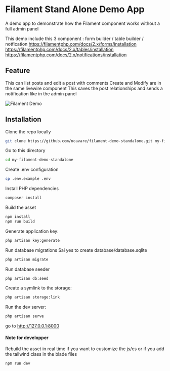 # Filament Stand Alone Demo App

A demo app to demonstrate how the Filament component works without a full admin panel

This demo include this 3 component : form builder / table builder / notfication 
https://filamentphp.com/docs/2.x/forms/installation
https://filamentphp.com/docs/2.x/tables/installation
https://filamentphp.com/docs/2.x/notifications/installation

## Feature

This can list posts and edit a post with comments
Create and Modify are in the same livewire component
This saves the post relationships and sends a notification like in the admin panel

![Filament Demo](https://user-images.githubusercontent.com/21066418/180368112-cfccda8d-a442-43e3-8cf3-3ba04f42247d.png)

## Installation

Clone the repo locally
```sh
git clone https://github.com/ncavare/filament-demo-standalone.git my-filament-demo-standalone
```

Go to this directory
```sh
cd my-filament-demo-standalone
```

Create .env configuration
```sh
cp .env.example .env
```

Install PHP dependencies
```sh
composer install
```

Build the asset
```sh
npm install
npm run build
```

Generate application key:
```sh
php artisan key:generate
```

Run database migrations
Sai yes to create database/database.sqlite
```sh
php artisan migrate
```

Run database seeder
```sh
php artisan db:seed
```

Create a symlink to the storage:
```sh
php artisan storage:link
```

Run the dev server:
```sh
php artisan serve
```

go to http://127.0.0.1:8000


#### Note for developper
Rebuild the asset in real time if you want to customize the js/cs or if you add the tailwind class in the blade files
```sh
npm run dev
```
